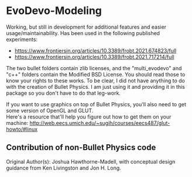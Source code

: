 # EvoDevo-Modeling

Working, but still in development for additional features and easier usage/maintainability.
Has been used in the following published experiments:
* https://www.frontiersin.org/articles/10.3389/frobt.2021.674823/full
* https://www.frontiersin.org/articles/10.3389/frobt.2021.717214/full

The two bullet folders contain zlib licenses, and the "multi_evodevo" and "c++" folders contain the Modified BSD License.  You should read those to know your rights to these works.
To be clear, I did not have anything to do with the creation of Bullet Physics. I am just using it and providing it in this package so you don't have to do that leg-work.

If you want to use graphics on top of Bullet Physics, you'll also need to get some version of OpenGL and GLUT.  
Here's a resource that'll help you figure out how to get them on your machine: http://web.eecs.umich.edu/~sugih/courses/eecs487/glut-howto/#linux

## Contribution of non-Bullet Physics code
Original Author(s): Joshua Hawthorne-Madell, with conceptual design guidance from Ken Livingston and Jon H. Long.
